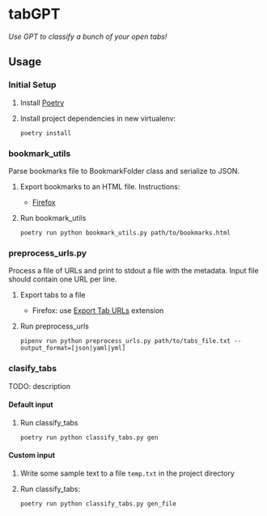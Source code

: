 # tabGPT

_Use GPT to classify a bunch of your open tabs!_

## Usage

### Initial Setup

1. Install [Poetry](https://python-poetry.org/docs/)
1. Install project dependencies in new virtualenv:

    ```poetry install```

### bookmark_utils

Parse bookmarks file to BookmarkFolder class and serialize to JSON.

1. Export bookmarks to an HTML file. Instructions:
    * [Firefox](https://support.mozilla.org/en-US/kb/export-firefox-bookmarks-to-backup-or-transfer)
1. Run bookmark_utils

    ```poetry run python bookmark_utils.py path/to/bookmarks.html```

### preprocess_urls.py

Process a file of URLs and print to stdout a file with the metadata. Input file should contain one URL per line.

1. Export tabs to a file
    * Firefox: use [Export Tab URLs](https://addons.mozilla.org/en-GB/firefox/addon/export-tabs-urls-and-titles/) extension
1. Run preprocess_urls

    ```pipenv run python preprocess_urls.py path/to/tabs_file.txt --output_format=[json|yaml|yml]```

### clasify_tabs

TODO: description

#### Default input

1. Run classify_tabs

    ```poetry run python classify_tabs.py gen```

#### Custom input

1. Write some sample text to a file `temp.txt` in the project directory

1. Run classify_tabs:

   ```poetry run python classify_tabs.py gen_file```
